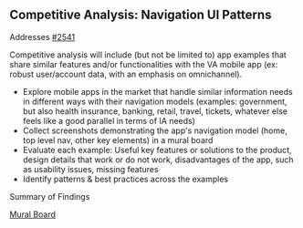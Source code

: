 ## Competitive Analysis: Navigation UI Patterns
Addresses [#2541](https://github.com/department-of-veterans-affairs/va-mobile-app/issues/2541)

Competitive analysis will include (but not be limited to) app examples that share similar features and/or functionalities with the VA mobile app (ex: robust user/account data, with an emphasis on omnichannel).

* Explore mobile apps in the market that handle similar information needs in different ways with their navigation models (examples: government, but also health insurance, banking, retail, travel, tickets, whatever else feels like a good parallel in terms of IA needs)
* Collect screenshots demonstrating the app's navigation model (home, top level nav, other key elements) in a mural board
* Evaluate each example: Useful key features or solutions to the product, design details that work or do not work, disadvantages of the app, such as usability issues, missing features
* Identify patterns & best practices across the examples



Summary of Findings

[Mural Board](https://app.mural.co/invitation/mural/adhoccorporateworkspace2583/1645116475554?sender=u28718b63c8993f515e0b2240&key=29a349f6-f7d2-4805-bf57-6a0416a27a34) 
